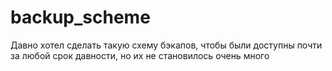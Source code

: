 # backup_scheme
Давно хотел сделать такую схему бэкапов, чтобы были доступны почти за любой срок давности, но их не становилось очень много

